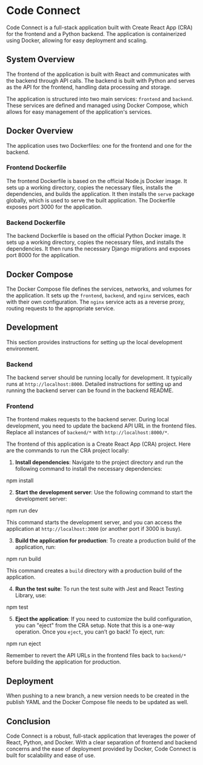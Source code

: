 # Code Connect

Code Connect is a full-stack application built with Create React App (CRA) for the frontend and a Python backend. The application is containerized using Docker, allowing for easy deployment and scaling.

## System Overview

The frontend of the application is built with React and communicates with the backend through API calls. The backend is built with Python and serves as the API for the frontend, handling data processing and storage.

The application is structured into two main services: `frontend` and `backend`. These services are defined and managed using Docker Compose, which allows for easy management of the application's services.

## Docker Overview

The application uses two Dockerfiles: one for the frontend and one for the backend.

### Frontend Dockerfile

The frontend Dockerfile is based on the official Node.js Docker image. It sets up a working directory, copies the necessary files, installs the dependencies, and builds the application. It then installs the `serve` package globally, which is used to serve the built application. The Dockerfile exposes port 3000 for the application.

### Backend Dockerfile

The backend Dockerfile is based on the official Python Docker image. It sets up a working directory, copies the necessary files, and installs the dependencies. It then runs the necessary Django migrations and exposes port 8000 for the application.

## Docker Compose

The Docker Compose file defines the services, networks, and volumes for the application. It sets up the `frontend`, `backend`, and `nginx` services, each with their own configuration. The `nginx` service acts as a reverse proxy, routing requests to the appropriate service.

## Development

This section provides instructions for setting up the local development environment.

### Backend

The backend server should be running locally for development. It typically runs at `http://localhost:8000`. Detailed instructions for setting up and running the backend server can be found in the backend README.

### Frontend

The frontend makes requests to the backend server. During local development, you need to update the backend API URL in the frontend files. Replace all instances of `backend/*` with `http://localhost:8000/*`.

The frontend of this application is a Create React App (CRA) project. Here are the commands to run the CRA project locally:

1. **Install dependencies**: Navigate to the project directory and run the following command to install the necessary dependencies:

npm install

2. **Start the development server**: Use the following command to start the development server:

npm run dev

This command starts the development server, and you can access the application at `http://localhost:3000` (or another port if 3000 is busy).

3. **Build the application for production**: To create a production build of the application, run:

npm run build

This command creates a `build` directory with a production build of the application.

4. **Run the test suite**: To run the test suite with Jest and React Testing Library, use:

npm test

5. **Eject the application**: If you need to customize the build configuration, you can "eject" from the CRA setup. Note that this is a one-way operation. Once you `eject`, you can’t go back! To eject, run:

npm run eject

Remember to revert the API URLs in the frontend files back to `backend/*` before building the application for production.

## Deployment

When pushing to a new branch, a new version needs to be created in the publish YAML and the Docker Compose file needs to be updated as well.

## Conclusion

Code Connect is a robust, full-stack application that leverages the power of React, Python, and Docker. With a clear separation of frontend and backend concerns and the ease of deployment provided by Docker, Code Connect is built for scalability and ease of use.